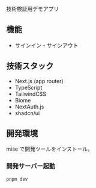 技術検証用デモアプリ

## 機能

- サインイン・サインアウト

## 技術スタック

- Next.js (app router)
- TypeScript
- TailwindCSS
- Biome
- NextAuth.js
- shadcn/ui

## 開発環境

mise で開発ツールをインストール。

### 開発サーバー起動

```bash
pnpm dev
```
